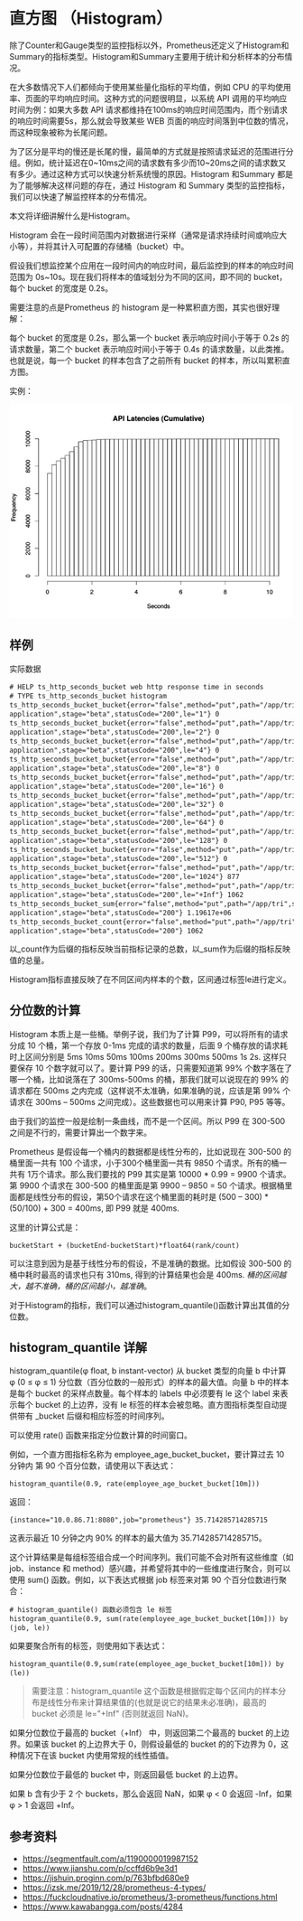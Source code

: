 # 直方图 （Histogram）

除了Counter和Gauge类型的监控指标以外，Prometheus还定义了Histogram和Summary的指标类型。Histogram和Summary主要用于统计和分析样本的分布情况。

在大多数情况下人们都倾向于使用某些量化指标的平均值，例如 CPU 的平均使用率、页面的平均响应时间。这种方式的问题很明显，以系统 API 调用的平均响应时间为例：如果大多数 API 请求都维持在100ms的响应时间范围内，而个别请求的响应时间需要5s，那么就会导致某些 WEB 页面的响应时间落到中位数的情况，而这种现象被称为长尾问题。

为了区分是平均的慢还是长尾的慢，最简单的方式就是按照请求延迟的范围进行分组。例如，统计延迟在0~10ms之间的请求数有多少而10~20ms之间的请求数又有多少。通过这种方式可以快速分析系统慢的原因。Histogram 和Summary 都是为了能够解决这样问题的存在，通过 Histogram 和 Summary 类型的监控指标，我们可以快速了解监控样本的分布情况。

本文将详细讲解什么是Histogram。

Histogram 会在一段时间范围内对数据进行采样（通常是请求持续时间或响应大小等），并将其计入可配置的存储桶（bucket）中。

假设我们想监控某个应用在一段时间内的响应时间，最后监控到的样本的响应时间范围为 0s~10s。现在我们将样本的值域划分为不同的区间，即不同的 bucket，每个 bucket 的宽度是 0.2s。

需要注意的点是Prometheus 的 histogram 是一种累积直方图，其实也很好理解：

每个 bucket 的宽度是 0.2s，那么第一个 bucket 表示响应时间小于等于 0.2s 的请求数量，第二个 bucket 表示响应时间小于等于 0.4s 的请求数量，以此类推。也就是说，每一个 bucket 的样本包含了之前所有 bucket 的样本，所以叫累积直方图。


实例：

![](./1061075779-5d492ed70b3a4.jpeg)


## 样例

实际数据

```
# HELP ts_http_seconds_bucket web http response time in seconds
# TYPE ts_http_seconds_bucket histogram
ts_http_seconds_bucket_bucket{error="false",method="put",path="/app/tri",serverName="Java-application",stage="beta",statusCode="200",le="1"} 0
ts_http_seconds_bucket_bucket{error="false",method="put",path="/app/tri",serverName="Java-application",stage="beta",statusCode="200",le="2"} 0
ts_http_seconds_bucket_bucket{error="false",method="put",path="/app/tri",serverName="Java-application",stage="beta",statusCode="200",le="4"} 0
ts_http_seconds_bucket_bucket{error="false",method="put",path="/app/tri",serverName="Java-application",stage="beta",statusCode="200",le="8"} 0
ts_http_seconds_bucket_bucket{error="false",method="put",path="/app/tri",serverName="Java-application",stage="beta",statusCode="200",le="16"} 0
ts_http_seconds_bucket_bucket{error="false",method="put",path="/app/tri",serverName="Java-application",stage="beta",statusCode="200",le="32"} 0
ts_http_seconds_bucket_bucket{error="false",method="put",path="/app/tri",serverName="Java-application",stage="beta",statusCode="200",le="64"} 0
ts_http_seconds_bucket_bucket{error="false",method="put",path="/app/tri",serverName="Java-application",stage="beta",statusCode="200",le="128"} 0
ts_http_seconds_bucket_bucket{error="false",method="put",path="/app/tri",serverName="Java-application",stage="beta",statusCode="200",le="512"} 0
ts_http_seconds_bucket_bucket{error="false",method="put",path="/app/tri",serverName="Java-application",stage="beta",statusCode="200",le="1024"} 877
ts_http_seconds_bucket_bucket{error="false",method="put",path="/app/tri",serverName="Java-application",stage="beta",statusCode="200",le="+Inf"} 1062
ts_http_seconds_bucket_sum{error="false",method="put",path="/app/tri",serverName="Java-application",stage="beta",statusCode="200"} 1.19617e+06
ts_http_seconds_bucket_count{error="false",method="put",path="/app/tri",serverName="Java-application",stage="beta",statusCode="200"} 1062
```

以_count作为后缀的指标反映当前指标记录的总数，以_sum作为后缀的指标反映值的总量。

Histogram指标直接反映了在不同区间内样本的个数，区间通过标签le进行定义。

## 分位数的计算

Histogram 本质上是一些桶。举例子说，我们为了计算 P99，可以将所有的请求分成 10 个桶，第一个存放 0-1ms 完成的请求的数量，后面 9 个桶存放的请求耗时上区间分别是 5ms 10ms 50ms 100ms 200ms 300ms 500ms 1s 2s. 这样只要保存 10 个数字就可以了。要计算 P99 的话，只需要知道第 99% 个数字落在了哪一个桶，比如说落在了 300ms-500ms 的桶，那我们就可以说现在的 99% 的请求都在 500ms 之内完成（这样说不太准确，如果准确的说，应该是第 99% 个请求在 300ms – 500ms 之间完成）。这些数据也可以用来计算 P90, P95 等等。

由于我们的监控一般是绘制一条曲线，而不是一个区间。所以 P99 在 300-500 之间是不行的，需要计算出一个数字来。

Prometheus 是假设每一个桶内的数据都是线性分布的，比如说现在 300-500 的桶里面一共有 100 个请求，小于300个桶里面一共有 9850 个请求。所有的桶一共有 1万个请求。那么我们要找的 P99 其实是第 10000 * 0.99 = 9900 个请求。第 9900 个请求在 300-500 的桶里面是第 9900 – 9850 = 50 个请求。根据桶里面都是线性分布的假设，第50个请求在这个桶里面的耗时是 (500 – 300) * (50/100) + 300 = 400ms, 即 P99 就是 400ms.

这里的计算公式是：

```
bucketStart + (bucketEnd-bucketStart)*float64(rank/count)
```

可以注意到因为是基于线性分布的假设，不是准确的数据。比如假设 300-500 的桶中耗时最高的请求也只有 310ms, 得到的计算结果也会是 400ms. *桶的区间越大，越不准确，桶的区间越小，越准确*。

对于Histogram的指标，我们可以通过histogram_quantile()函数计算出其值的分位数。

## histogram_quantile 详解

histogram_quantile(φ float, b instant-vector) 从 bucket 类型的向量 b 中计算 φ (0 ≤ φ ≤ 1) 分位数（百分位数的一般形式）的样本的最大值。向量 b 中的样本是每个 bucket 的采样点数量。每个样本的 labels 中必须要有 le 这个 label 来表示每个 bucket 的上边界，没有 le 标签的样本会被忽略。直方图指标类型自动提供带有 _bucket 后缀和相应标签的时间序列。

可以使用 rate() 函数来指定分位数计算的时间窗口。

例如，一个直方图指标名称为 employee_age_bucket_bucket，要计算过去 10 分钟内 第 90 个百分位数，请使用以下表达式：

```
histogram_quantile(0.9, rate(employee_age_bucket_bucket[10m]))
```
返回：

```
{instance="10.0.86.71:8080",job="prometheus"} 35.714285714285715
```
这表示最近 10 分钟之内 90% 的样本的最大值为 35.714285714285715。

这个计算结果是每组标签组合成一个时间序列。我们可能不会对所有这些维度（如 job、instance 和 method）感兴趣，并希望将其中的一些维度进行聚合，则可以使用 sum() 函数。例如，以下表达式根据 job 标签来对第 90 个百分位数进行聚合：

```
# histogram_quantile() 函数必须包含 le 标签
histogram_quantile(0.9, sum(rate(employee_age_bucket_bucket[10m])) by (job, le))
```

如果要聚合所有的标签，则使用如下表达式：

```
histogram_quantile(0.9,sum(rate(employee_age_bucket_bucket[10m])) by (le))
```

> 需要注意：histogram_quantile 这个函数是根据假定每个区间内的样本分布是线性分布来计算结果值的(也就是说它的结果未必准确)，最高的 bucket 必须是 le="+Inf" (否则就返回 NaN)。

如果分位数位于最高的 bucket（+Inf） 中，则返回第二个最高的 bucket 的上边界。如果该 bucket 的上边界大于 0，则假设最低的 bucket 的的下边界为 0，这种情况下在该 bucket 内使用常规的线性插值。

如果分位数位于最低的 bucket 中，则返回最低 bucket 的上边界。


如果 b 含有少于 2 个 buckets，那么会返回 NaN，如果 φ < 0 会返回 -Inf，如果 φ > 1 会返回 +Inf。


## 参考资料
* https://segmentfault.com/a/1190000019987152
* https://www.jianshu.com/p/ccffd6b9e3d1
* https://jishuin.proginn.com/p/763bfbd680e9
* https://izsk.me/2019/12/28/prometheus-4-types/
* https://fuckcloudnative.io/prometheus/3-prometheus/functions.html
* https://www.kawabangga.com/posts/4284